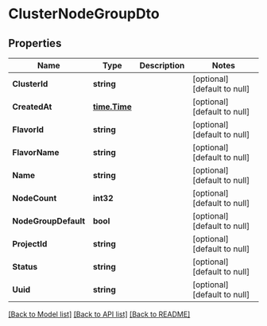 # ClusterNodeGroupDto

## Properties
Name | Type | Description | Notes
------------ | ------------- | ------------- | -------------
**ClusterId** | **string** |  | [optional] [default to null]
**CreatedAt** | [**time.Time**](time.Time.md) |  | [optional] [default to null]
**FlavorId** | **string** |  | [optional] [default to null]
**FlavorName** | **string** |  | [optional] [default to null]
**Name** | **string** |  | [optional] [default to null]
**NodeCount** | **int32** |  | [optional] [default to null]
**NodeGroupDefault** | **bool** |  | [optional] [default to null]
**ProjectId** | **string** |  | [optional] [default to null]
**Status** | **string** |  | [optional] [default to null]
**Uuid** | **string** |  | [optional] [default to null]

[[Back to Model list]](../README.md#documentation-for-models) [[Back to API list]](../README.md#documentation-for-api-endpoints) [[Back to README]](../README.md)


